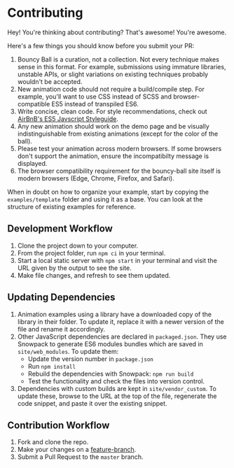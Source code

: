 # Contributing

Hey! You're thinking about contributing? That's awesome! You're awesome.

Here's a few things you should know before you submit your PR:

1. Bouncy Ball is a curation, not a collection. Not every technique makes sense in this format. For example, submissions using immature libraries, unstable APIs, or slight variations on existing techniques probably wouldn't be accepted.
2. New animation code should not require a build/compile step. For example, you'll want to use CSS instead of SCSS and browser-compatible ES5 instead of transpiled ES6.
3. Write concise, clean code. For style recommendations, check out [AirBnB's ES5 Javscript Styleguide](https://github.com/airbnb/javascript/tree/b4d8543f120ba761ae7f39caf850c1e4efdc2727/es5).
4. Any new animation should work on the demo page and be visually indistinguishable from existing animations (except for the color of the ball).
5. Please test your animation across modern browsers. If some browsers don't support the animation, ensure the incompatibilty message is displayed.
6. The browser compatibility requirement for the bouncy-ball site itself is modern browsers (Edge, Chrome, Firefox, and Safari).

When in doubt on how to organize your example, start by copying the `examples/template` folder and using it as a base. You can look at the structure of existing examples for reference.

## Development Workflow

1. Clone the project down to your computer.
2. From the project folder, run `npm ci` in your terminal.
3. Start a local static server with `npm start` in your terminal and visit the URL given by the output to see the site.
4. Make file changes, and refresh to see them updated.

## Updating Dependencies

1. Animation examples using a library have a downloaded copy of the library in their folder. To update it, replace it with a newer version of the file and rename it accordingly.
2. Other JavaScript dependencies are declared in `packaged.json`. They use Snowpack to generate ES6 modules bundles which are saved in `site/web_modules`. To update them:
    - Update the version number in `package.json`
    - Run `npm install`
    - Rebuild the dependencies with Snowpack: `npm run build`
    - Test the functionality and check the files into version control.
3. Dependencies with custom builds are kept in `site/vendor_custom`. To update these, browse to the URL at the top of the file, regenerate the code snippet, and paste it over the existing snippet.

## Contribution Workflow

1. Fork and clone the repo.
2. Make your changes on a [feature-branch](https://bocoup.com/weblog/git-workflow-walkthrough-feature-branches).
3. Submit a Pull Request to the `master` branch.
